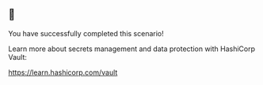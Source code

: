 ## 🎉

You have successfully completed this scenario!

Learn more about secrets management and data protection with HashiCorp Vault:

https://learn.hashicorp.com/vault
